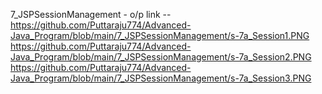 7_JSPSessionManagement - o/p link -- https://github.com/Puttaraju774/Advanced-Java_Program/blob/main/7_JSPSessionManagement/s-7a_Session1.PNG https://github.com/Puttaraju774/Advanced-Java_Program/blob/main/7_JSPSessionManagement/s-7a_Session2.PNG https://github.com/Puttaraju774/Advanced-Java_Program/blob/main/7_JSPSessionManagement/s-7a_Session3.PNG
